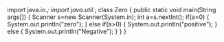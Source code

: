 import java.io.*;
import java.util.*;
class Zero
{
 public static void main(String args[])
 {
  Scanner  s=new Scanner(System.in);
  int a=s.nextInt();
  if(a=0)
  {
   System.out.println("zero");
  }
  else if(a>0)
  {
  System.out.println("positive");
  }
  else
  {
  System.out.println("Negative");
  }
 }
} 
  
